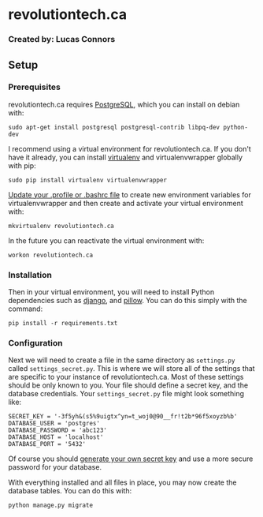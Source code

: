 # revolutiontech.ca
### Created by: Lucas Connors

## Setup

### Prerequisites

revolutiontech.ca requires [PostgreSQL](http://www.postgresql.org/), which you can install on debian with:

    sudo apt-get install postgresql postgresql-contrib libpq-dev python-dev

I recommend using a virtual environment for revolutiontech.ca. If you don't have it already, you can install [virtualenv](http://virtualenv.readthedocs.org/en/latest/virtualenv.html) and virtualenvwrapper globally with pip:

    sudo pip install virtualenv virtualenvwrapper

[Update your .profile or .bashrc file](http://virtualenvwrapper.readthedocs.org/en/latest/install.html#shell-startup-file) to create new environment variables for virtualenvwrapper and then create and activate your virtual environment with:

    mkvirtualenv revolutiontech.ca

In the future you can reactivate the virtual environment with:

    workon revolutiontech.ca

### Installation

Then in your virtual environment, you will need to install Python dependencies such as [django](https://www.djangoproject.com/), and [pillow](https://pillow.readthedocs.org/). You can do this simply with the command:

    pip install -r requirements.txt

### Configuration

Next we will need to create a file in the same directory as `settings.py` called `settings_secret.py`. This is where we will store all of the settings that are specific to your instance of revolutiontech.ca. Most of these settings should be only known to you. Your file should define a secret key, and the database credentials. Your `settings_secret.py` file might look something like:

    SECRET_KEY = '-3f5yh&(s5%9uigtx^yn=t_woj0@90__fr!t2b*96f5xoyzb%b'
    DATABASE_USER = 'postgres'
    DATABASE_PASSWORD = 'abc123'
    DATABASE_HOST = 'localhost'
    DATABASE_PORT = '5432'

Of course you should [generate your own secret key](http://stackoverflow.com/a/16630719) and use a more secure password for your database.

With everything installed and all files in place, you may now create the database tables. You can do this with:

    python manage.py migrate
